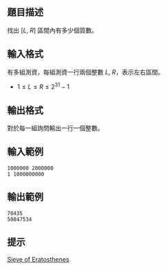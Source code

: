 ## 題目描述 ##

找出 $[ L, \; R ]$ 區間內有多少個質數。

## 輸入格式 ##

有多組測資，每組測資一行兩個整數 $L$, $R$，表示左右區間。

* $1 \le L \le R \le 2^{31}-1$

## 輸出格式 ##

對於每一組詢問輸出一行一個整數。

## 輸入範例 ##

```
1000000 2000000
1 1000000000
```

## 輸出範例 ##

```
70435
50847534
```

## 提示 ##

[Sieve of Eratosthenes](https://en.wikipedia.org/wiki/Sieve_of_Eratosthenes)
